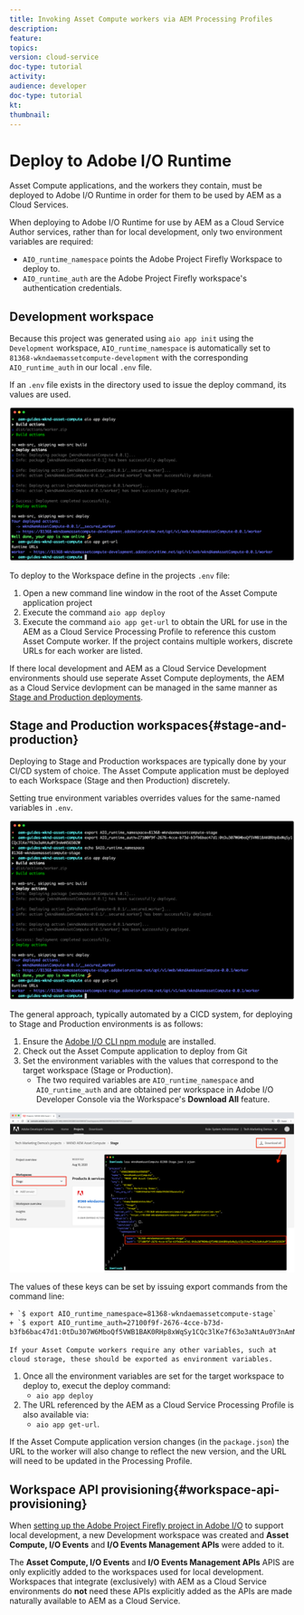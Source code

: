 ```yaml
---
title: Invoking Asset Compute workers via AEM Processing Profiles
description: 
feature: 
topics: 
version: cloud-service
doc-type: tutorial
activity: 
audience: developer
doc-type: tutorial
kt: 
thumbnail:
---
```


# Deploy to Adobe I/O Runtime

Asset Compute applications, and the workers they contain, must be deployed to Adobe I/O Runtime in order for them to be used by AEM as a Cloud Services. 

When deploying to Adobe I/O Runtime for use by AEM as a Cloud Service Author services, rather than for local development, only two environment variables are required:

+ `AIO_runtime_namespace` points the Adobe Project Firefly Workspace to deploy to.
+ `AIO_runtime_auth` are the Adobe Project Firefly workspace's authentication credentials.

## Development workspace

Because this project was generated using `aio app init` using the `Development` workspace, `AIO_runtime_namespace` is automatically set to `81368-wkndaemassetcompute-development` with the corresponding `AIO_runtime_auth` in our local `.env` file. 

If an `.env` file exists in the directory used to issue the deploy command, its values are used.

![aio app deploy using .env variables](./assets/runtime/development__aio.png)

To deploy to the Workspace define in the projects `.env` file:

1. Open a new command line window in the root of the Asset Compute application project
1. Execute the command `aio app deploy`
1. Execute the command `aio app get-url` to obtain the URL for use in the AEM as a Cloud Service Processing Profile to reference this custom Asset Compute worker. If the project contains multiple workers, discrete URLs for each worker are listed.

If there local development and AEM as a Cloud Service Development environments should use seperate Asset Compute deployments, the AEM as a Cloud Service devlopment can be managed in the same manner as [Stage and Production deployments](#stage-and-production).

## Stage and Production workspaces{#stage-and-production}

Deploying to Stage and Production workspaces are typically done by your CI/CD system of choice. The Asset Compute application must be deployed to each Workspace (Stage and then Production) discretely.

Setting true environment variables overrides values for the same-named variables in `.env`.

![aio app deploy using export variables](./assets/runtime/stage__export-and-aio.png)

The general approach, typically automated by a CICD system, for deploying to Stage and Production environments is as follows:

1. Ensure the [Adobe I/O CLI npm module](../set-up/development-environment.md#aio) are installed.
1. Check out the Asset Compute application to deploy from Git
1. Set the environment variables with the values that correspond to the target workspace (Stage or Production). 
    + The two required variables are `AIO_runtime_namespace` and `AIO_runtime_auth` and are obtained per workspace in Adobe I/O Developer Console via the Workspace's __Download All__ feature.

![Adobe Developer Console - AIO Runtime Namespace and Auth](./assets/runtime/stage-auth-namespace.png)

The values of these keys can be set by issuing export commands from the command line:

    + `$ export AIO_runtime_namespace=81368-wkndaemassetcompute-stage`
    + `$ export AIO_runtime_auth=27100f9f-2676-4cce-b73d-b3fb6bac47d1:0tDu307W6MboQf5VWB1BAK0RHp8xWqSy1CQc3lKe7f63o3aNtAu0Y3nAmN56502W`
   
    If your Asset Compute workers require any other variables, such at cloud storage, these should be exported as environment variables.

1. Once all the environment variables are set for the target workspace to deploy to, execut the deploy command:
    + `aio app deploy`
1. The URL referenced by the AEM as a Cloud Service Processing Profile is also available via:
    + `aio app get-url`.

If the Asset Compute application version changes (in the `package.json`) the URL to the worker will also change to reflect the new version, and the URL will need to be updated in the Processing Profile.

## Workspace API provisioning{#workspace-api-provisioning}

When [setting up the Adobe Project Firefly project in Adobe I/O](../set-up/firefly.md) to support local development, a new Development workspace was created and __Asset Compute, I/O Events__ and __I/O Events Management APIs__ were added to it.

The __Asset Compute, I/O Events__ and __I/O Events Management APIs__ APIS are only explicitly added to the workspaces used for local development. Workspaces that integrate (exclusively) with AEM as a Cloud Service environments do __not__ need these APIs explicitly added as the APIs are made naturally available to AEM as a Cloud Service.
